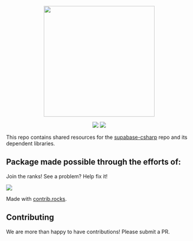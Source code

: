 <p align="center">
<img width="300" src=".github/supabase-core.png"/>
</p>
<p align="center">
  <img src="https://github.com/supabase-community/core-csharp/workflows/Build%20And%20Test/badge.svg"/>
  <a href="https://www.nuget.org/packages/Supabase.Core/">
    <img src="https://img.shields.io/nuget/vpre/Supabase.Core"/>
  </a>
</p>

This repo contains shared resources for the [supabase-csharp](https://github.com/supabase-community/supabase-csharp)
repo and its dependent libraries.

## Package made possible through the efforts of:

Join the ranks! See a problem? Help fix it!

<a href="https://github.com/supabase-community/core-csharp/graphs/contributors">
  <img src="https://contrib.rocks/image?repo=supabase-community/core-csharp" />
</a>

Made with [contrib.rocks](https://contrib.rocks/preview?repo=supabase-community%core-csharp).

## Contributing

We are more than happy to have contributions! Please submit a PR.
